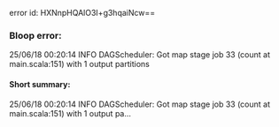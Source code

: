 error id: HXNnpHQAlO3I+g3hqaiNcw==
### Bloop error:

25/06/18 00:20:14 INFO DAGScheduler: Got map stage job 33 (count at main.scala:151) with 1 output partitions
#### Short summary: 

25/06/18 00:20:14 INFO DAGScheduler: Got map stage job 33 (count at main.scala:151) with 1 output pa...